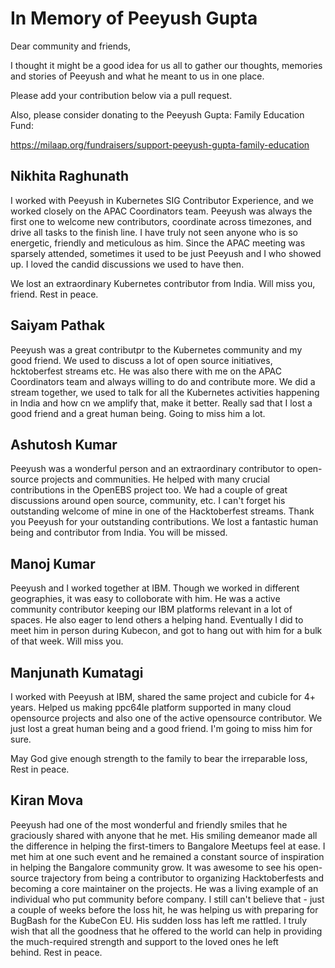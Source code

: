 # In Memory of Peeyush Gupta

Dear community and friends,

I thought it might be a good idea for us all to gather our thoughts, memories and stories of Peeyush and what he meant to us in one place.

Please add your contribution below via a pull request. 

Also, please consider donating to the Peeyush Gupta: Family Education Fund:

https://milaap.org/fundraisers/support-peeyush-gupta-family-education

## Nikhita Raghunath

I worked with Peeyush in Kubernetes SIG Contributor Experience, and we worked closely on the APAC Coordinators team.
Peeyush was always the first one to welcome new contributors, coordinate across timezones, and drive all tasks to the finish line.
I have truly not seen anyone who is so energetic, friendly and meticulous as him. Since the APAC meeting was sparsely attended,
sometimes it used to be just Peeyush and I who showed up. I loved the candid discussions we used to have then.

We lost an extraordinary Kubernetes contributor from India. Will miss you, friend. Rest in peace.

## Saiyam Pathak

Peeyush was a great contributpr to the Kubernetes community and my good friend. We used to discuss a lot of open source initiatives, hcktoberfest streams etc.
He was also there with me on the APAC Coordinators team and always willing to do and contribute more. We did a stream together, we used to talk for all the Kubernetes activities happening in India and how cn we amplify that, make it better. 
Really sad that I lost a good friend and a great human being. Going to miss him a lot.

## Ashutosh Kumar

Peeyush was a wonderful person and an extraordinary contributor to open-source 
projects and communities. He helped with many crucial contributions in
the OpenEBS project too. We had a couple of great discussions around open source,
community, etc. I can't forget his outstanding welcome of mine in one of the
Hacktoberfest streams. Thank you Peeyush for your outstanding contributions. We
lost a fantastic human being and contributor from India. You will be missed.

## Manoj Kumar

Peeyush and I worked together at IBM.  Though we worked in different geographies, it was easy to colloborate with him. He was a active community contributor keeping our IBM platforms relevant in a lot of spaces. He also eager to lend others a helping hand. Eventually I did to meet him in person during Kubecon, and got to hang out with him for a bulk of that week.  Will miss you.

## Manjunath Kumatagi

I worked with Peeyush at IBM, shared the same project and cubicle for 4+ years. Helped us making ppc64le platform supported in many cloud opensource projects and also one of the active opensource contributor. We just lost a great human being and a good friend. I'm going to miss him for sure.

May God give enough strength to the family to bear the irreparable loss, Rest in peace.

## Kiran Mova

Peeyush had one of the most wonderful and friendly smiles that he graciously shared with anyone that he met. His smiling demeanor made all the difference in helping the first-timers to Bangalore Meetups feel at ease. I met him at one such event and he remained a constant source of inspiration in helping the Bangalore community grow. It was awesome to see his open-source trajectory from being a contributor to organizing Hacktoberfests and becoming a core maintainer on the projects. He was a living example of an individual who put community before company. I still can't believe that - just a couple of weeks before the loss hit, he was helping us with preparing for BugBash for the KubeCon EU. His sudden loss has left me rattled. I truly wish that all the goodness that he offered to the world can help in providing the much-required strength and support to the loved ones he left behind. Rest in peace. 
